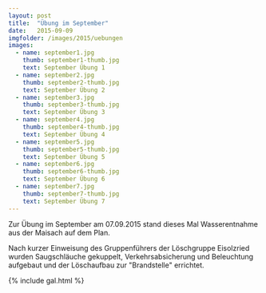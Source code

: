 ```yaml
---
layout: post
title:  "Übung im September"
date:   2015-09-09
imgfolder: /images/2015/uebungen
images:
  - name: september1.jpg
    thumb: september1-thumb.jpg
    text: September Übung 1
  - name: september2.jpg
    thumb: september2-thumb.jpg
    text: September Übung 2
  - name: september3.jpg
    thumb: september3-thumb.jpg
    text: September Übung 3
  - name: september4.jpg
    thumb: september4-thumb.jpg
    text: September Übung 4
  - name: september5.jpg
    thumb: september5-thumb.jpg
    text: September Übung 5
  - name: september6.jpg
    thumb: september6-thumb.jpg
    text: September Übung 6
  - name: september7.jpg
    thumb: september7-thumb.jpg
    text: September Übung 7
---
```


Zur Übung im September am 07.09.2015 stand dieses Mal Wasserentnahme aus der Maisach auf dem Plan.

Nach kurzer Einweisung des Gruppenführers der Löschgruppe Eisolzried wurden Saugschläuche gekuppelt, Verkehrsabsicherung und Beleuchtung aufgebaut und der Löschaufbau zur "Brandstelle" errichtet.

{% include gal.html %}

